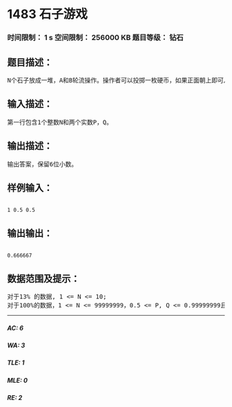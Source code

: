 # 1483 石子游戏   
### 时间限制： 1 s     空间限制： 256000 KB     题目等级： 钻石  
## 题目描述：  

<pre>
N个石子放成一堆，A和B轮流操作。操作者可以投掷一枚硬币，如果正面朝上即可从堆中取出一个石子。取走最后一个石子的人赢。已知A有P的概率投出他想投的面，B有Q的概率投出他想投的面。A先手且假设两个人都使用必胜策略。求A赢的概率。
</pre>
  
  
## 输入描述：  

<pre>
第一行包含1个整数N和两个实数P，Q。
</pre>
  
  
## 输出描述：  

<pre>
输出答案，保留6位小数。
</pre>
  
  
## 样例输入：  

<pre><code>
1 0.5 0.5 
</code></pre>
  
  
## 输出输出：  

<pre><code>
0.666667 
</code></pre>
  
  
## 数据范围及提示：  

<pre>
对于13% 的数据, 1 <= N <= 10;
对于100%的数据，1 <= N <= 99999999，0.5 <= P, Q <= 0.99999999且小数点后最多8位小数。
</pre>
  
  
***  

##### AC: 6  
##### WA: 3  
##### TLE: 1  
##### MLE: 0  
##### RE: 2  
